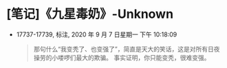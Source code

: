 # [笔记]《九星毒奶》-Unknown


-   17737-17739, 标注, 2020 年 9 月 7 日星期一 下午 10:18:09

    > 那句什么“我变秃了、也变强了”，简直是天大的笑话，这是对所有日夜操劳的小喽啰们最大的欺骗。 事实证明，你只能变秃，很难变强。

